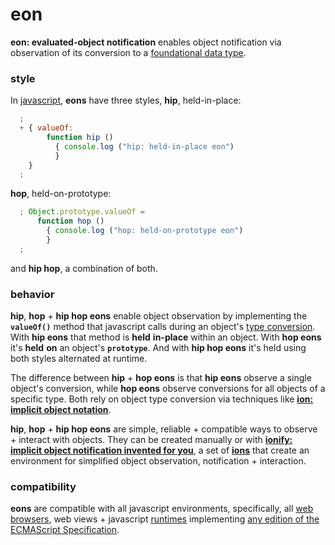 # eon

**eon: evaluated-object notification** enables object notification via
observation of its conversion to a
[foundational data type](https://en.wikipedia.org/wiki/Primitive_data_type).

### style

In [javascript](http://www.ecma-international.org/publications/standards/Ecma-262.htm),
**eons** have three styles, **hip**, held-in-place:

```javascript
  ;
  + { valueOf:
        function hip ()
          { console.log ("hip: held-in-place eon")
          }
    }
  ;
```

**hop**, held-on-prototype:

```javascript
  ; Object.prototype.valueOf =
      function hop ()
        { console.log ("hop: held-on-prototype eon")
        }
  ;
```

and **hip hop**, a combination of both.

### behavior

**hip**, **hop** + **hip hop eons** enable object observation by implementing
the **```valueOf()```** method that javascript calls during an object's
[type conversion](http://www.ecma-international.org/ecma-262/6.0/index.html#sec-toprimitive).
With **hip eons** that method is **held** __in-place__ within an
object. With **hop eons** it's **held** __on__ an object's **```prototype```**.
And with **hip hop eons** it's held using both styles alternated at runtime.

The difference between **hip** + **hop eons** is that **hip eons** observe a
single object's conversion, while **hop eons** observe conversions for all
objects of a specific type. Both rely on object type conversion via techniques
like [**ion: implicit object notation**](ion.md).

**hip**, **hop** + **hip hop eons** are simple, reliable + compatible ways to
observe + interact with objects. They can be created manually or with
[**ionify: implicit object notification invented for you**](http://github.com/ionify/ionify),
a set of [**ions**](ion.md) that create an environment for simplified object
observation, notification + interaction.

### compatibility

**eons** are compatible with all javascript environments, specifically, all
[web browsers](https://en.wikipedia.org/wiki/Web_browser), web views +
javascript [runtimes](http://en.wikipedia.org/wiki/JavaScript_engine)
implementing [any edition of the ECMAScript Specification](http://www.ecma-international.org/publications/standards/Ecma-262-arch.htm).